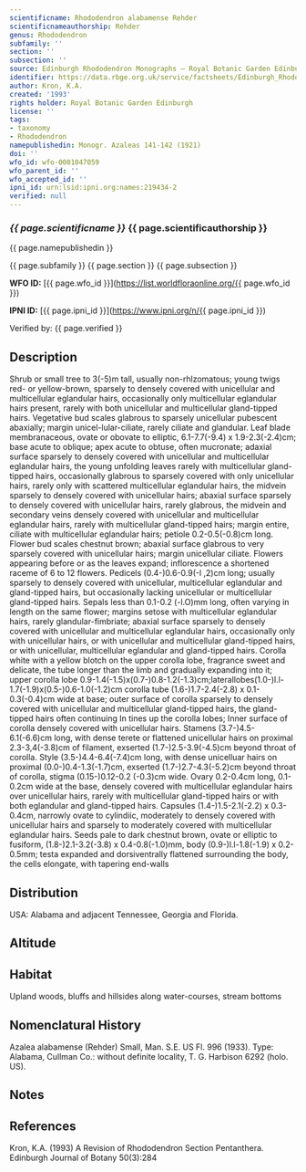 ```yaml
---
scientificname: Rhododendron alabamense Rehder
scientificnameauthorship: Rehder
genus: Rhododendron
subfamily: ''
section: ''
subsection: ''
source: Edinburgh Rhododendron Monographs – Royal Botanic Garden Edinburgh
identifier: https://data.rbge.org.uk/service/factsheets/Edinburgh_Rhododendron_Monographs.xhtml
author: Kron, K.A.
created: '1993'
rights holder: Royal Botanic Garden Edinburgh
license: ''
tags:
- taxonomy
- Rhododendron
namepublishedin: Monogr. Azaleas 141-142 (1921)
doi: ''
wfo_id: wfo-0001047059
wfo_parent_id: ''
wfo_accepted_id: ''
ipni_id: urn:lsid:ipni.org:names:219434-2
verified: null
---
```

### _{{ page.scientificname }}_ {{ page.scientificauthorship }}
 {{ page.namepublishedin }}

{{ page.subfamily }} {{ page.section }} {{ page.subsection }}

**WFO ID:** [{{ page.wfo_id }}](https://list.worldfloraonline.org/{{ page.wfo_id }})

**IPNI ID:** [{{ page.ipni_id }}](https://www.ipni.org/n/{{ page.ipni_id }})

Verified by: {{ page.verified }}



## Description
Shrub or small tree to 3(-5)m tall, usually non-rhlzomatous; young twigs red- or yellow-brown, sparsely to densely covered with unicellular and multicellular eglandular hairs, occasionally only multicellular eglandular hairs present, rarely with both unicellular and multicellular gland-tipped hairs. Vegetative bud scales glabrous to sparsely unicellular pubescent abaxially; margin unicel-lular-ciliate, rarely ciliate and glandular. Leaf blade membranaceous, ovate or obovate to elliptic, 6.1-7.7(-9.4) x 1.9-2.3(-2.4)cm; base acute to oblique; apex acute to obtuse, often mucronate; adaxial surface sparsely to densely covered with unicellular and multicellular eglandular hairs, the young unfolding leaves rarely with multicellular gland-tipped hairs, occasionally glabrous to sparsely covered with only unicellular hairs, rarely only with scattered multicellular eglandular hairs, the midvein sparsely to densely covered with unicellular hairs; abaxial surface sparsely to densely covered with unicellular hairs, rarely glabrous, the midvein and secondary veins densely covered with unicellular and multicellular eglandular hairs, rarely with multicellular gland-tipped hairs; margin entire, ciliate with multicellular eglandular hairs; petiole 0.2-0.5(-0.8)cm long. Flower bud scales chestnut brown; abaxial surface glabrous to very sparsely covered with unicellular hairs; margin unicellular ciliate. Flowers appearing before or as the leaves expand; inflorescence a shortened raceme of 6 to 12 flowers. Pedicels (0.4-)0.6-0.9(-l ,2)cm long; usually sparsely to densely covered with unicellular, multicellular eglandular and gland-tipped hairs, but occasionally lacking unicellular or multicellular gland-tipped hairs. Sepals less than 0.1-0.2 (-l.O)mm long, often varying in length on the same flower; margins setose with multicellular eglandular hairs, rarely glandular-fimbriate; abaxial surface sparsely to densely covered with unicellular and multicellular eglandular hairs, occasionally only with unicellular hairs, or with unicellular and multicellular gland-tipped hairs, or with unicellular, multicellular eglandular and gland-tipped hairs. Corolla white with a yellow blotch on the upper corolla lobe, fragrance sweet and delicate, the tube longer than the limb and gradually expanding into it; upper corolla lobe 0.9-1.4(-1.5)x(0.7-)0.8-1.2(-1.3)cm;laterallobes(1.0-)l.l-1.7(-1.9)x(0.5-)0.6-1.0(-1.2)cm corolla tube (1.6-)1.7-2.4(-2.8) x 0.1-0.3(-0.4)cm wide at base; outer surface of corolla sparsely to densely covered with unicellular and multicellular gland-tipped hairs, the gland-tipped hairs often continuing In tines up the corolla lobes; Inner surface of corolla densely covered with unicellular hairs. Stamens (3.7-)4.5-6.1(-6.6)cm long, with dense terete or flattened unicellular hairs on proximal 2.3-3,4(-3.8)cm of filament, exserted (1.7-)2.5-3.9(-4.5)cm beyond throat of corolla. Style (3.5-)4.4-6.4(-7.4)cm long, with dense unicelluar hairs on proximal (0.0-)0.4-1.3(-1.7)cm, exserted (1.7-)2.7-4.3(-5.2)cm beyond throat of corolla, stigma (0.15-)0.12-0.2 (-0.3)cm wide. Ovary 0.2-0.4cm long, 0.1-0.2cm wide at the base, densely covered with multicellular eglandular hairs over unicellular hairs, rarely with multicellular gland-tipped hairs or with both eglandular and gland-tipped hairs. Capsules (1.4-)1.5-2.1(-2.2) x 0.3-0.4cm, narrowly ovate to cylindiic, moderately to densely covered with unicellular hairs and sparsely to moderately covered with multicellular eglandular hairs. Seeds pale to dark chestnut brown, ovate or elliptic to fusiform, (1.8-)2.1-3.2(-3.8) x 0.4-0.8(-1.0)mm, body (0.9-)l.l-1.8(-1.9) x 0.2-0.5mm; testa expanded and dorsiventrally flattened surrounding the body, the cells elongate, with tapering end-walls

## Distribution
USA: Alabama and adjacent Tennessee, Georgia and Florida.

## Altitude


## Habitat
Upland woods, bluffs and hillsides along water-courses, stream bottoms

## Nomenclatural History
Azalea alabamense (Rehder) Small, Man. S.E. US Fl. 996 (1933). Type: Alabama, Cullman Co.: without definite locality, T. G. Harbison 6292 (holo. US).
                       
## Notes


## References

Kron, K.A. (1993) A Revision of Rhododendron Section Pentanthera. Edinburgh Journal of Botany 50(3):284
